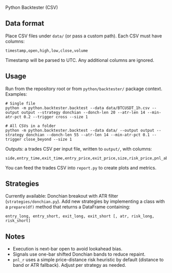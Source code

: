 Python Backtester (CSV)

## Data format

Place CSV files under `data/` (or pass a custom path). Each CSV must have columns:

```
timestamp,open,high,low,close,volume
```

Timestamp will be parsed to UTC. Any additional columns are ignored.

## Usage

Run from the repository root or from `python/backtester/` package context. Examples:

```
# Single file
python -m python.backtester.backtest --data data/BTCUSDT_1h.csv --output output --strategy donchian --donch-len 20 --atr-len 14 --min-atr-pct 0.2 --trigger cross --size 1

# All CSVs in a folder
python -m python.backtester.backtest --data data/ --output output --strategy donchian --donch-len 55 --atr-len 14 --min-atr-pct 0.1 --trigger close_beyond --size 1
```

Outputs: a trades CSV per input file, written to `output/`, with columns:

```
side,entry_time,exit_time,entry_price,exit_price,size,risk_price,pnl_abs,pnl_r,symbol
```

You can feed the trades CSV into `report.py` to create plots and metrics.

## Strategies

Currently available: Donchian breakout with ATR filter (`strategies/donchian.py`). Add new strategies by implementing a class with a `prepare(df)` method that returns a DataFrame containing:

```
entry_long, entry_short, exit_long, exit_short [, atr, risk_long, risk_short]
```

## Notes

- Execution is next-bar open to avoid lookahead bias.
- Signals use one-bar shifted Donchian bands to reduce repaint.
- `pnl_r` uses a simple price-distance risk heuristic by default (distance to band or ATR fallback). Adjust per strategy as needed.

